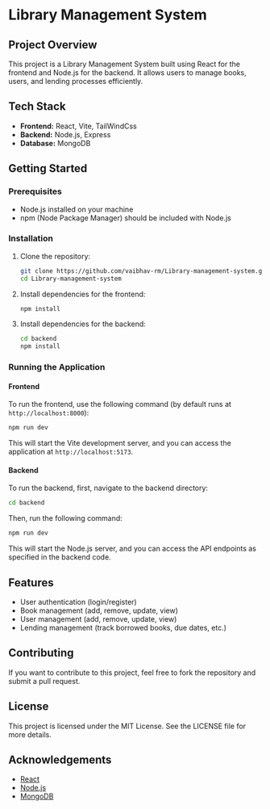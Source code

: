 
# Library Management System

## Project Overview

This project is a Library Management System built using React for the frontend and Node.js for the backend. It allows users to manage books, users, and lending processes efficiently.

## Tech Stack

- **Frontend:** React, Vite, TailWindCss
- **Backend:** Node.js, Express
- **Database:** MongoDB 

## Getting Started

### Prerequisites

- Node.js installed on your machine
- npm (Node Package Manager) should be included with Node.js

### Installation

1. Clone the repository:

   ```bash
   git clone https://github.com/vaibhav-rm/Library-management-system.git
   cd Library-management-system
   ```

2. Install dependencies for the frontend:

   ```bash
   npm install
   ```

3. Install dependencies for the backend:

   ```bash
   cd backend
   npm install
   ```

### Running the Application

#### Frontend

To run the frontend, use the following command (by default runs at `http://localhost:8000`):

```bash
npm run dev
```

This will start the Vite development server, and you can access the application at `http://localhost:5173`.

#### Backend

To run the backend, first, navigate to the backend directory:

```bash
cd backend
```

Then, run the following command:

```bash
npm run dev
```

This will start the Node.js server, and you can access the API endpoints as specified in the backend code.

## Features

- User authentication (login/register)
- Book management (add, remove, update, view)
- User management (add, remove, update, view)
- Lending management (track borrowed books, due dates, etc.)

## Contributing

If you want to contribute to this project, feel free to fork the repository and submit a pull request.

## License

This project is licensed under the MIT License. See the LICENSE file for more details.

## Acknowledgements

- [React](https://reactjs.org/)
- [Node.js](https://nodejs.org/)
- [MongoDB](https://www.mongodb.com/)
